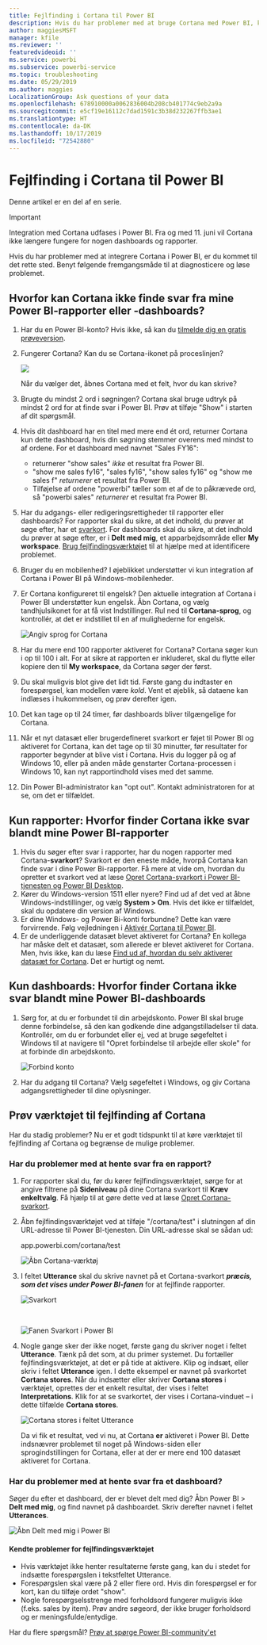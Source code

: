 ```yaml
---
title: Fejlfinding i Cortana til Power BI
description: Hvis du har problemer med at bruge Cortana med Power BI, kan du prøve disse forslag.
author: maggiesMSFT
manager: kfile
ms.reviewer: ''
featuredvideoid: ''
ms.service: powerbi
ms.subservice: powerbi-service
ms.topic: troubleshooting
ms.date: 05/29/2019
ms.author: maggies
LocalizationGroup: Ask questions of your data
ms.openlocfilehash: 678910000a0062836004b208cb401774c9eb2a9a
ms.sourcegitcommit: e5cf19e16112c7dad1591c3b38d232267ffb3ae1
ms.translationtype: HT
ms.contentlocale: da-DK
ms.lasthandoff: 10/17/2019
ms.locfileid: "72542880"
---
```

# <a name="troubleshoot-cortana-for-power-bi"></a>Fejlfinding i Cortana til Power BI
Denne artikel er en del af en serie. 

> [!IMPORTANT]
> Integration med Cortana udfases i Power BI. Fra og med 11. juni vil Cortana ikke længere fungere for nogen dashboards og rapporter.

Hvis du har problemer med at integrere Cortana i Power BI, er du kommet til det rette sted. Benyt følgende fremgangsmåde til at diagnosticere og løse problemet.

## <a name="why-doesnt-cortana-find-answers-from-my-power-bi-reports-or-dashboards"></a>Hvorfor kan Cortana ikke finde svar fra mine Power BI-rapporter eller -dashboards?
1. Har du en Power BI-konto?  Hvis ikke, så kan du [tilmelde dig en gratis prøveversion](https://powerbi.microsoft.com/get-started/).
2. Fungerer Cortana?  Kan du se Cortana-ikonet på proceslinjen?

    ![](media/service-cortana-troubleshoot/power-bi-cortana-icon.png)

    Når du vælger det, åbnes Cortana med et felt, hvor du kan skrive?
3. Brugte du mindst 2 ord i søgningen? Cortana skal bruge udtryk på mindst 2 ord for at finde svar i Power BI. Prøv at tilføje "Show" i starten af dit spørgsmål.
4. Hvis dit dashboard har en titel med mere end ét ord, returner Cortana kun dette dashboard, hvis din søgning stemmer overens med mindst to af ordene. For et dashboard med navnet "Sales FY16":

   * returnerer "show sales" *ikke* et resultat fra Power BI.   
   * "show me sales fy16", "sales fy16", "show sales fy16" og "show me sales f" *returnerer* et resultat fra Power BI.    
   * Tilføjelse af ordene "powerbi" tæller som et af de to påkrævede ord, så "powerbi sales" *returnerer* et resultat fra Power BI.
5. Har du adgangs- eller redigeringsrettigheder til rapporter eller dashboards? For rapporter skal du sikre, at det indhold, du prøver at søge efter, har et [svarkort](service-cortana-answer-cards.md).  For dashboards skal du sikre, at det indhold du prøver at søge efter, er i **Delt med mig**, et apparbejdsområde eller **My workspace**. [Brug fejlfindingsværktøjet](#try-the-cortana-troubleshooting-tool) til at hjælpe med at identificere problemet.
6. Bruger du en mobilenhed?  I øjeblikket understøtter vi kun integration af Cortana i Power BI på Windows-mobilenheder.
7. Er Cortana konfigureret til engelsk?  Den aktuelle integration af Cortana i Power BI understøtter kun engelsk. Åbn Cortana, og vælg tandhjulsikonet for at få vist Indstillinger. Rul ned til **Cortana-sprog**, og kontrollér, at det er indstillet til en af mulighederne for engelsk.

   ![Angiv sprog for Cortana](media/service-cortana-troubleshoot/power-bi-cortana-language.png)
8. Har du mere end 100 rapporter aktiveret for Cortana?  Cortana søger kun i op til 100 i alt.  For at sikre at rapporten er inkluderet, skal du flytte eller kopiere den til **My workspace**, da Cortana søger der først.
9. Du skal muligvis blot give det lidt tid. Første gang du indtaster en forespørgsel, kan modellen være *kold*. Vent et øjeblik, så dataene kan indlæses i hukommelsen, og prøv derefter igen.
10. Det kan tage op til 24 timer, før dashboards bliver tilgængelige for Cortana.    
11. Når et nyt datasæt eller brugerdefineret svarkort er føjet til Power BI og aktiveret for Cortana, kan det tage op til 30 minutter, før resultater for rapporter begynder at blive vist i Cortana. Hvis du logger på og af Windows 10, eller på anden måde genstarter Cortana-processen i Windows 10, kan nyt rapportindhold vises med det samme.  
12. Din Power BI-administrator kan "opt out". Kontakt administratoren for at se, om det er tilfældet.

## <a name="reports-only-why-doesnt-cortana-find-answers-from-my-power-bi-reports"></a>Kun rapporter: Hvorfor finder Cortana ikke svar blandt mine Power BI-rapporter
1. Hvis du søger efter svar i rapporter, har du nogen rapporter med Cortana-**svarkort**? Svarkort er den eneste måde, hvorpå Cortana kan finde svar i dine Power Bi-rapporter.  Få mere at vide om, hvordan du opretter et svarkort ved at læse [Opret Cortana-svarkort i Power BI-tjenesten og Power BI Desktop](service-cortana-answer-cards.md).
2. Kører du Windows-version 1511 eller nyere?  Find ud af det ved at åbne Windows-indstillinger, og vælg **System > Om**. Hvis det ikke er tilfældet, skal du opdatere din version af Windows.
3. Er dine Windows- og Power Bi-konti forbundne? Dette kan være forvirrende. Følg vejledningen i [Aktivér Cortana til Power BI](service-cortana-enable.md#add-your-power-bi-credentials-to-windows).
4. Er de underliggende datasæt blevet aktiveret for Cortana? En kollega har måske delt et datasæt, som allerede er blevet aktiveret for Cortana. Men, hvis ikke, kan du læse [Find ud af, hvordan du selv aktiverer datasæt for Cortana](service-cortana-enable.md). Det er hurtigt og nemt.

## <a name="dashboards-only-why-doesnt-cortana-find-answers-from-my-power-bi-dashboards"></a>Kun dashboards: Hvorfor finder Cortana ikke svar blandt mine Power BI-dashboards
1. Sørg for, at du er forbundet til din arbejdskonto. Power BI skal bruge denne forbindelse, så den kan godkende dine adgangstilladelser til data. Kontrollér, om du er forbundet eller ej, ved at bruge søgefeltet i Windows til at navigere til "Opret forbindelse til arbejde eller skole" for at forbinde din arbejdskonto.  

    ![Forbind konto](media/service-cortana-troubleshoot/power-bi-cortana-connect.png)
2. Har du adgang til Cortana? Vælg søgefeltet i Windows, og giv Cortana adgangsrettigheder til dine oplysninger.

## <a name="try-the-cortana-troubleshooting-tool"></a>Prøv værktøjet til fejlfinding af Cortana
Har du stadig problemer?  Nu er et godt tidspunkt til at køre værktøjet til fejlfinding af Cortana og begrænse de mulige problemer.

### <a name="having-trouble-retrieving-answers-from-a-report"></a>Har du problemer med at hente svar fra en rapport?
1. For rapporter skal du, før du kører fejlfindingsværktøjet, sørge for at angive filtrene på **Sideniveau** på dine Cortana svarkort til **Kræv enkeltvalg**. Få hjælp til at gøre dette ved at læse [Opret Cortana-svarkort](service-cortana-answer-cards.md).
2. Åbn fejlfindingsværktøjet ved at tilføje "/cortana/test" i slutningen af din URL-adresse til Power BI-tjenesten. Din URL-adresse skal se sådan ud:

   app.powerbi.com/cortana/test

   ![Åbn Cortana-værktøj](media/service-cortana-troubleshoot/power-bi-cortana-tool2.png)
3. I feltet **Utterance** skal du skrive navnet på et Cortana-svarkort ***præcis, som det vises under Power BI-fanen*** for at fejlfinde rapporter.

   ![Svarkort](media/service-cortana-troubleshoot/power-bi-answer-card-new.png)

   <br>

   ![Fanen Svarkort i Power BI](media/service-cortana-troubleshoot/power-bi-answer-card2.png)
4. Nogle gange sker der ikke noget, første gang du skriver noget i feltet **Utterance**. Tænk på det som, at du primer systemet. Du fortæller fejlfindingsværktøjet, at det er på tide at aktivere. Klip og indsæt, eller skriv i feltet **Utterance** igen. I dette eksempel er navnet på svarkortet **Cortana stores**. Når du indsætter eller skriver **Cortana stores** i værktøjet, oprettes der et enkelt resultat, der vises i feltet **Interpretations**. Klik for at se svarkortet, der vises i Cortana-vinduet – i dette tilfælde **Cortana stores**.

   ![Cortana stores i feltet Utterance](media/service-cortana-troubleshoot/power-bi-utterance.png)

   Da vi fik et resultat, ved vi nu, at Cortana **er** aktiveret i Power BI. Dette indsnævrer problemet til noget på Windows-siden eller sprogindstillingen for Cortana, eller at der er mere end 100 datasæt aktiveret for Cortana.

### <a name="having-trouble-retrieving-answers-from-a-dashboard"></a>Har du problemer med at hente svar fra et dashboard?
Søger du efter et dashboard, der er blevet delt med dig?  Åbn Power BI > **Delt med mig**, og find navnet på dashboardet.  Skriv derefter navnet i feltet **Utterances**.

![Åbn Delt med mig i Power BI](media/service-cortana-troubleshoot/power-bi-cortana-shared-with-me.png)


#### <a name="troubleshooting-tool-known-issues"></a>Kendte problemer for fejlfindingsværktøjet
* Hvis værktøjet ikke henter resultaterne første gang, kan du i stedet for indsætte forespørgslen i tekstfeltet Utterance.
* Forespørgslen skal være på 2 eller flere ord.  Hvis din forespørgsel er for kort, kan du tilføje ordet "show".
* Nogle forespørgselsstrenge med forholdsord fungerer muligvis ikke (f.eks. sales by item). Prøv andre søgeord, der ikke bruger forholdsord og er meningsfulde/entydige.

Har du flere spørgsmål? [Prøv at spørge Power BI-community'et](http://community.powerbi.com/)

